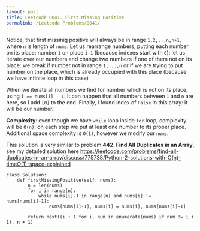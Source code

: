 ```yaml
---
layout: post
title: Leetcode 0041. First Missing Positive
permalink: /Leetcode Problems/0041/
---
```


Notice, that first missinig positive will always be in range `1,2,...n,n+1`, where `n` is length of `nums`. Let us rearrange numbers, putting each number on its place: number `i` on place `i-1` (because indexes start with `0`): let us iterate over our numbers and change two numbers if one of them not on its place: we break if number not in range `1,...,n` or if we are trying to put number on the place, which is already occupied with this place (because we have infinite loop in this case)

When we iterate all numbers we find for number which is not on its place, using `i == nums[i] - 1`. It can happen that all numbers between `1` and `n` are here, so I add `[0]` to the end. Finally, I found index of `False` in this array: it will be our number.

**Complexity**: even though we have `while` loop inside `for` loop, complexity will be `O(n)`: on each step we put at least one number to its proper place. Additional space complexity is `O(1)`, however we modify our `nums`.

This solution is very similar to problem **442. Find All Duplicates in an Array**, see my detailed solution here https://leetcode.com/problems/find-all-duplicates-in-an-array/discuss/775738/Python-2-solutions-with-O(n)-timeO(1)-space-explained

```
class Solution:
    def firstMissingPositive(self, nums):
        n = len(nums)
        for i in range(n):
            while nums[i]-1 in range(n) and nums[i] != nums[nums[i]-1]:
                nums[nums[i]-1], nums[i] = nums[i], nums[nums[i]-1]
                
        return next((i + 1 for i, num in enumerate(nums) if num != i + 1), n + 1)   
```